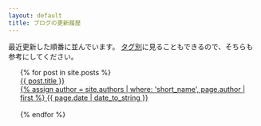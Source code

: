 ```yaml
---
layout: default
title: ブログの更新履歴
---
```

最近更新した順番に並んでいます。
<a href="staff.html" class="btn">タグ別</a>に見ることもできるので、そちらも参考にしてください。

<ul style="list-style: none;">
  {% for post in site.posts %}
    <li>
      <a href="{{ post.url }}" class="block">{{ post.title }}<br>
      {% assign author = site.authors | where: 'short_name', page.author | first %}
      {{ page.date | date_to_string }}</a><br><br>
    </li>
  {% endfor %}
</ul>
